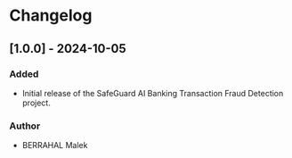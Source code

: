 # Changelog

## [1.0.0] - 2024-10-05
### Added
- Initial release of the SafeGuard AI Banking Transaction Fraud Detection project.

### Author
- BERRAHAL Malek
